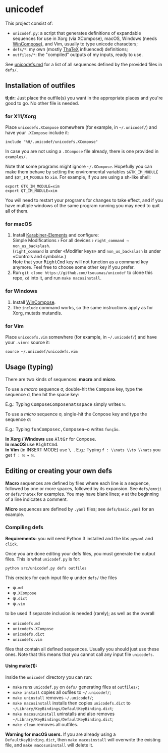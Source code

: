 # unicodef

This project consist of:

* `unicodef.py`: a script that generates definitions of expandable sequences for use in Xorg (via XCompose), macOS, Windows (needs [WinCompose]), and Vim, usually to type unicode characters;
* `defs/*`: my own (mostly [ThaTeX] influenced) definitions;
* `outfiles/*`: the "compiled" outputs of my inputs, ready to use.

See [unicodefs.md] for a list of all sequences defined by the provided files in `defs/`.

## Installation of outfiles

**tl;dr:** Just place the outfile(s) you want in the appropriate places and you're good to go.
No other file is needed.

### for X11/Xorg
Place `unicodefs.XCompose` somewhere (for example, in `~/.unicodef/`) and have your `.XCompose` include it:
```
include "%H/.unicodef/unicodefs.XCompose"
```
In case you are not using a `.XCompose` file already, there is one provided in `examples/`.

Note that some programs might ignore `~/.XCompose`.  Hopefully you can make them behave by setting the environmental variables `$GTK_IM_MODULE` and `$QT_IM_MODULE` to `xim`.  For example, if you are using a sh-like shell:
```
export GTK_IM_MODULE=xim
export QT_IM_MODULE=xim
```
You will need to restart your programs for changes to take effect,
and if you have multiple windows of the same program running you may need to quit all of them.

### for macOS
1. Install [Karabiner-Elements] and configure:  
   Simple Modifications › For all devices › `right_command → non_us_backslash`.  
   (`right_command` is under «Modifier keys» and `non_us_backslash` is under «Controls and symbols».)  
   Note that your <kbd>RightCmd</kbd> key will not function as a command key anymore.
   Feel free to choose some other key if you prefer.
2. Run `git clone https://github.com/tsouanas/unicodef` to clone this repo, `cd` into it, and run `make macosinstall`.

### for Windows
1. Install [WinCompose].
2. The `include` command works, so the same instructions apply as for Xorg, mutatis mutandis.

### for Vim
Place `unicodefs.vim` somewhere (for example, in `~/.unicodef/`) and have your `.vimrc` source it:
```
source ~/.unicodef/unicodefs.vim
```

## Usage (typing)

There are two kinds of sequences: **macro** and **micro**.

To use a *macro* sequence σ, double-hit the <kbd>Compose</kbd> key, type the sequence σ, then hit the space key:

E.g.: Typing <kbd>Compose</kbd><kbd>Compose</kbd><kbd>n</kbd><kbd>a</kbd><kbd>t</kbd><kbd>s</kbd><kbd>space</kbd> simply writes `ℕ`.

To use a *micro* sequence σ, single-hit the <kbd>Compose</kbd> key and type the sequence σ:

E.g.: Typing <kbd>f</kbd><kbd>u</kbd><kbd>n</kbd><kbd>Compose</kbd><kbd>c</kbd><kbd>,</kbd><kbd>Compose</kbd><kbd>a</kbd><kbd>~</kbd><kbd>o</kbd> writes `função`.

**In Xorg / Windows** use <kbd>AltGr</kbd> for <kbd>Compose</kbd>.  
**In macOS** use <kbd>RightCmd</kbd>.  
**In Vim** (in INSERT MODE) use <kbd> \ </kbd>.
E.g.: Typing `f : \\nats \\to \\nats` you get `f : ℕ → ℕ`.

## Editing or creating your own defs

**Macro** sequences are defined by files where each line is a sequence, followed by one or more spaces, followed by its expansion.
See `defs/emoji` or `defs/thatex` for examples.
You may have blank lines; `#` at the beginning of a line indicates a comment.

**Micro** sequences are defined by `.yaml` files; see `defs/basic.yaml` for an example.

### Compiling defs

**Requirements:** you will need Python 3 installed and the libs `pyyaml` and `click`.

Once you are done editing your defs files, you must generate the output files.
This is what `unicodef.py` is for:

```shell
python src/unicodef.py defs outfiles
```

This creates for each input file φ under `defs/` the files

* φ`.md`
* φ`.XCompose`
* φ`.dict`
* φ`.vim`

to be used if separate inclusion is needed (rarely); as well as the overall

* `unicodefs.md`
* `unicodefs.XCompose`
* `unicodefs.dict`
* `unicodefs.vim`

files that contain all defined sequences.  Usually you should just use these ones.
Note that this means that you cannot call any input file `unicodefs`.

#### Using make(1):

Inside the `unicodef` directory you can run:

* `make` runs `unicodef.py` on `defs/` generating files at `outfiles/`;
* `make install` copies all oufiles to `~/.unicodef/`;
* `make uninstall` removes `~/.unicodef/`;
* `make macosinstall` installs then copies `unicodefs.dict` to `~/Library/KeyBindings/DefaultKeyBinding.dict`;
* `make macosuninstall` uninstalls and also removes `~/Library/KeyBindings/DefaultKeyBinding.dict`;
* `make clean` removes all outfiles.

**Warning for macOS users.**
If you are already using a `DefaultKeyBinding.dict`, then `make macosinstall` will overwrite the existing file, and `make macosuninstall` will delete it.

[unicodefs.md]: outfiles/unicodefs.md
[ThaTeX]:       https://github.com/tsouanas/thatex
[WinCompose]:   https://github.com/samhocevar/wincompose
[Karabiner-Elements]: https://karabiner-elements.pqrs.org/


